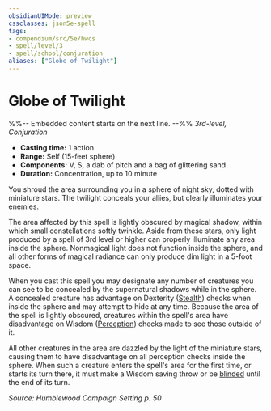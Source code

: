 ```yaml
---
obsidianUIMode: preview
cssclasses: json5e-spell
tags:
- compendium/src/5e/hwcs
- spell/level/3
- spell/school/conjuration
aliases: ["Globe of Twilight"]
---
```

# Globe of Twilight
%%-- Embedded content starts on the next line. --%%
*3rd-level, Conjuration*  

- **Casting time:** 1 action
- **Range:** Self (15-feet sphere)
- **Components:** V, S, a dab of pitch and a bag of glittering sand
- **Duration:** Concentration, up to 10 minute

You shroud the area surrounding you in a sphere of night sky, dotted with miniature stars. The twilight conceals your allies, but clearly illuminates your enemies.

The area affected by this spell is lightly obscured by magical shadow, within which small constellations softly twinkle. Aside from these stars, only light produced by a spell of 3rd level or higher can properly illuminate any area inside the sphere. Nonmagical light does not function inside the sphere, and all other forms of magical radiance can only produce dim light in a 5-foot space.

When you cast this spell you may designate any number of creatures you can see to be concealed by the supernatural shadows while in the sphere. A concealed creature has advantage on Dexterity ([Stealth](2-Mechanics/CLI/rules/skills.md#Stealth)) checks when inside the sphere and may attempt to hide at any time. Because the area of the spell is lightly obscured, creatures within the spell's area have disadvantage on Wisdom ([Perception](2-Mechanics/CLI/rules/skills.md#Perception)) checks made to see those outside of it.

All other creatures in the area are dazzled by the light of the miniature stars, causing them to have disadvantage on all perception checks inside the sphere. When such a creature enters the spell's area for the first time, or starts its turn there, it must make a Wisdom saving throw or be [blinded](2-Mechanics/CLI/rules/conditions.md#Blinded) until the end of its turn.

*Source: Humblewood Campaign Setting p. 50*